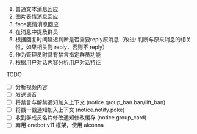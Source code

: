 1. 普通文本消息回应
2. 图片表情消息回应
3. face表情消息回应
4. 在消息中提及群员
5. 根据回复时间延迟判断是否需要reply原消息（改进: 判断与原来消息的相关性，如果相关则 reply，否则不 reply）
6. 作为管理员时具有禁言指定群员功能
7. 根据用户对话内容分析用户对话特征

TODO
- [ ] 分析视频内容
- [ ] 发送语音
- [ ] 将禁言与解禁通知加入上下文 (notice.group_ban.ban/lift_ban)
- [ ] 将戳一戳通知加入上下文 (notice.notify.poke)
- [ ] 收到群成员名片修改通知修改缓存 (notice.group_card)
- [ ] 弃用 onebot v11 框架，使用 alconna